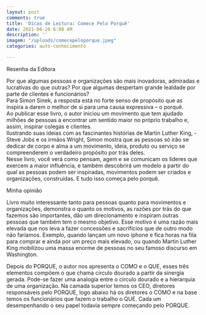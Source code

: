 ```yaml
---
layout: post
comments: true
title: 'Dicas de Leitura: Comece Pelo Porquê'
date: 2021-06-20 6:00 AM
description: ''
imagem: "/uploads/comecepeloporque.jpeg"
categories: auto-conhecimento

---
```

Resenha da Editora  
  
Por que algumas pessoas e organizações são mais inovadoras, admiradas e lucrativas do que outras? Por que algumas despertam grande lealdade por parte de clientes e funcionários?  
Para Simon Sinek, a resposta está no forte senso de propósito que as inspira a darem o melhor de si para uma causa expressiva – o porquê.  
Ao publicar esse livro, o autor iniciou um movimento que tem ajudado milhões de pessoas a encontrar um sentido maior no próprio trabalho e, assim, inspirar colegas e clientes.  
Ilustrando suas ideias com as fascinantes histórias de Martin Luther King, ­Steve Jobs e os irmãos Wright, Simon mostra que as pessoas só irão se dedicar de corpo e alma a um movimento, ideia, produto ou serviço se compreenderem o verdadeiro propósito por trás deles.  
Nesse livro, você verá como pensam, agem e se comunicam os líderes que exercem a maior influência, e também descobrirá um modelo a partir do qual as pessoas podem ser inspiradas, movimentos podem ser criados e organizações, construídas. E tudo isso começa pelo porquê.  
  
Minha opinião  
  
Livro muito interessante tanto para pessoas quanto para movimentos e organizações, demonstra o quanto os motivos, as razões por trás do que fazemos são importantes, dão um direcionamento e inspiram outras pessoas que também tem o mesmo objetivo. Esse motivo é uma razão mais elevada que nos leva a fazer concessões e sacrifícios que de outro modo não faríamos. Exemplo, quando lançam um novo iphone e fica horas na fila para comprar e ainda por um preço mais elevado, ou quando Martin Luther King mobilizou uma massa enorme de pessoas no seu famoso discurso em Washington.  
  
Depois do PORQUE, o autor nos apresenta o COMO e o QUE, esses três elementos compõem o que chama circulo dourado a partir da sinergia gerada. Pode-se fazer uma analogia entre o circulo dourado e a hierarquia de uma organização. Na camada superior temos os CEO, diretores responsáveis pelo PORQUE, logo abaixo há os diretores o COMO e na base temos os funcionários que fazem o trabalho o QUE. Cada um desempenhando o seu papel todavia sempre começando pelo PORQUE.